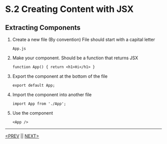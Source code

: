 # S.2 Creating Content with JSX

## Extracting Components

1. Create a new file (By convention) File should start with a capital letter

    `App.js`

2. Make your component. Should be a function that returns JSX

    `function App() { return <h1>Hi</h1> }`

3. Export the component at the bottom of the file

    `export default App;`

4. Import the component into another file

    `import App from './App';`

5. Use the component

    `<App />`

---

[<PREV](./230105.md) || [NEXT>](./230107.md)
